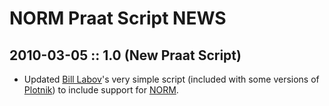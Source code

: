 NORM Praat Script NEWS
======================

2010-03-05 :: 1.0 (New Praat Script)
-----------------

* Updated [Bill Labov](http://www.ling.upenn.edu/~wlabov/)'s very simple script (included with some versions of [Plotnik](http://www.ling.upenn.edu/~wlabov/Plotnik.html)) to include support for [NORM](http://ncslaap.lib.ncsu.edu/tools/norm/).
